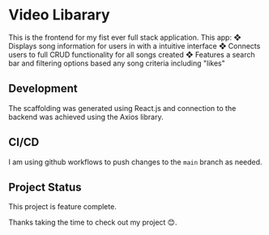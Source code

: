 # Video Libarary 
This is the frontend for my fist ever full stack application. This app:
❖ Displays song information for users in with a intuitive interface
❖ Connects users to full CRUD functionality for all songs created
❖ Features a search bar and filtering options based any song criteria including "likes"

## Development
The scaffolding was generated using React.js and connection to the backend was achieved using the Axios library. 

## CI/CD
I am using github workflows to push changes to the `main` branch as needed. 

## Project Status
This project is feature complete.

Thanks taking the time to check out my project 😊.

